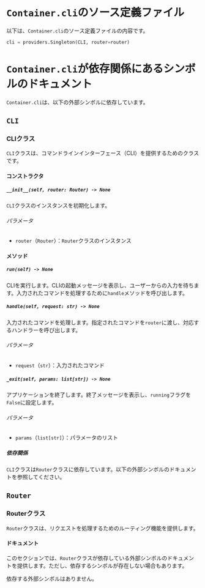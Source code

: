 # `Container.cli`のソース定義ファイル

以下は、`Container.cli`のソース定義ファイルの内容です。

```python
cli = providers.Singleton(CLI, router=router)
```

# `Container.cli`が依存関係にあるシンボルのドキュメント

`Container.cli`は、以下の外部シンボルに依存しています。

## `CLI`

### CLIクラス

`CLI`クラスは、コマンドラインインターフェース（CLI）を提供するためのクラスです。

#### コンストラクタ

##### `__init__(self, router: Router) -> None`

`CLI`クラスのインスタンスを初期化します。

###### パラメータ

- `router`（`Router`）：`Router`クラスのインスタンス

#### メソッド

##### `run(self) -> None`

CLIを実行します。CLIの起動メッセージを表示し、ユーザーからの入力を待ちます。入力されたコマンドを処理するために`handle`メソッドを呼び出します。

##### `handle(self, request: str) -> None`

入力されたコマンドを処理します。指定されたコマンドを`router`に渡し、対応するハンドラーを呼び出します。

###### パラメータ

- `request`（`str`）：入力されたコマンド

##### `_exit(self, params: list[str]) -> None`

アプリケーションを終了します。終了メッセージを表示し、`running`フラグを`False`に設定します。

###### パラメータ

- `params`（`list[str]`）：パラメータのリスト

##### 依存関係

`CLI`クラスは`Router`クラスに依存しています。以下の外部シンボルのドキュメントを参照してください。

## `Router`

### Routerクラス

`Router`クラスは、リクエストを処理するためのルーティング機能を提供します。

#### ドキュメント

このセクションでは、`Router`クラスが依存している外部シンボルのドキュメントを提供します。ただし、依存するシンボルが存在しない場合もあります。

依存する外部シンボルはありません。